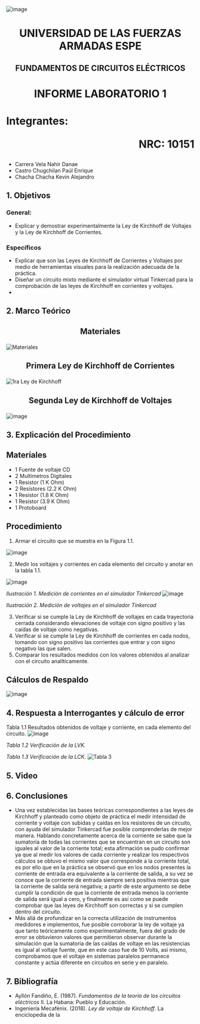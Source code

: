 ![image](https://user-images.githubusercontent.com/93786746/140656495-1e9017c5-1622-4145-a547-0ebbe5014f3d.png)
# <p align=center> UNIVERSIDAD DE LAS FUERZAS ARMADAS ESPE 
## <p align=center> FUNDAMENTOS DE CIRCUITOS ELÉCTRICOS
# <p align=center>  INFORME LABORATORIO 1
# Integrantes: <p align=right> NRC: 10151
* Carrera Vela Nahir Danae
* Castro Chugchilan Paúl Enrique
* Chacha Chacha Kevin Alejandro
## 1. Objetivos
  ### General: 
  * Explicar y demostrar experimentalmente la Ley de Kirchhoff de Voltajes y la Ley de Kirchhoff de Corrientes.
  ### Específicos
  * Explicar que son las Leyes de Kirchhoff de Corrientes y Voltajes por medio de herramientas visuales para la realización adecuada de la práctica.
  * Diseñar un circuito mixto mediante el simulador virtual Tinkercad para la comprobación de las leyes de Kirchhoff en corrientes y voltajes.
  * 
## 2. Marco Teórico
  ## <p align=center> Materiales
  ![Materiales](https://user-images.githubusercontent.com/93829976/141382782-379cc1dd-d3fb-4934-bf72-0b6426afd262.jpeg)
  ## <p align=center> Primera Ley de Kirchhoff de Corrientes
![1ra Ley de Kirchhoff](https://user-images.githubusercontent.com/93786746/141385120-a4497f4a-9512-44bf-9006-b07f74d19016.png)
  ## <p align=center> Segunda Ley de Kirchhoff de Voltajes
  ![image](https://github.com/NahirCarrera/Informe-Laboratorio-1-Carrera-Castro-Chacha/blob/main/Im%C3%A1genes/Segunda%20Ley.jpeg)
## 3. Explicación del Procedimiento
   ## Materiales
 * 1 Fuente de voltaje CD
 * 2 Multímetros Digitales
 * 1 Resistor (1 K Ohm)
 * 2 Resistores (2.2 K Ohm)
 * 1 Resistor (1.8 K Ohm)
 * 1 Resistor (3.9 K Ohm)
 * 1 Protoboard
  ## Procedimiento
 1) Armar el circuito que se muestra en la Figura 1.1.
 
 ![image](https://user-images.githubusercontent.com/93829962/141383857-9dcc47b7-a6de-4901-8fe7-cb5d9bb47658.png)
 
 2) Medir los voltajes y corrientes en cada elemento del circuito y anotar en la tabla 1.1.
    
 ![image](https://user-images.githubusercontent.com/93786746/141385308-9f9c8da6-84ae-4761-a626-73e6111614f2.png)
    
 _Ilustración 1. Medición de corrientes en el simulador Tinkercad_
 ![image](https://user-images.githubusercontent.com/93829962/141375518-9f4fe4c9-5b74-430f-8ee9-853ebc2f9e82.png)
 
 _Ilustración 2. Medición de voltajes en el simulador Tinkercad_
    
 3) Verificar si se cumple la Ley de Kirchhoff de voltajes en cada trayectoria cerrada considerando elevaciones de voltaje con signo positivo y las caídas de voltaje como negativas.
 4) Verificar si se cumple la Ley de Kirchhoff de corrientes en cada nodos, tomando con signo positivo las corrientes que entrar y con signo negativo las que salen.
 5) Comparar los resultados medidos con los valores obtenidos al analizar con el circuito analíticamente.
  ## Cálculos de Respaldo
  ![image](https://user-images.githubusercontent.com/93829962/141404502-ba04f595-7f3c-4334-994b-0c2fce9c172d.png)

## 4. Respuesta a Interrogantes y cálculo de error
Tabla 1.1 Resultados obtenidos de voltaje y corriente, en cada elemento del circuito.
![image](https://user-images.githubusercontent.com/93829962/141402230-100d416e-66d5-4a46-85f4-ed846df2133c.png)

_Tabla 1.2 Verificación de la LVK._
    
_Tabla 1.3 Verificación de la LCK._
![Tabla 3](https://user-images.githubusercontent.com/93829976/141404832-56211e3a-7b99-475d-96de-13a201b7c267.JPG)
## 5. Video
## 6. Conclusiones
  * Una vez establecidas las bases teóricas correspondientes a las leyes de Kirchhoff y planteado como objeto de práctica el medir intensidad de corriente y voltaje con subidas y caídas en los resistores de un circuito, con ayuda del simulador Tinkercad fue posible comprenderlas de mejor manera. Hablando concretamente acerca de la corriente se sabe que la sumatoria de todas las corrientes que se encuentran en un circuito son iguales al valor de la corriente total; esta afirmación se pudo confirmar ya que al medir los valores de cada corriente y realizar los respectivos cálculos se obtuvo el mismo valor que corresponde a la corriente total, es por ello que en la práctica se observó que en los nodos presentes la corriente de entrada era equivalente a la corriente de salida, a su vez se conoce que la corriente de entrada siempre será positiva mientras que la corriente de salida será negativa; a partir de este argumento se debe cumplir la condición de que la corriente de entrada menos la corriente de salida será igual a cero, y finalmente es así como se puede comprobar que las leyes de Kirchhoff son correctas y si se cumplen dentro del circuito.
  * Más allá de profundizar en la correcta utilización de instrumentos medidores e implementos, fue posible corroborar la ley de voltaje ya que tanto teóricamente como experimentalmente, fuera del grado de error se obtuvieron valores que permitieron observar durante la simulación que la sumatoria de las caídas de voltaje en las resistencias es igual al voltaje fuente, que en este caso fue de 10 Volts, así mismo, comprobamos que el voltaje en sistemas paralelos permanece constante y actúa diferente en circuitos en serie y en paralelo.
## 7. Bibliografía
 * Ayllón Fandiño, E. (1987). *Fundamentos de la teoría de los circuitos eléctricos* II. La Habana: Pueblo y Educación.
 * Ingeniería Mecafénix. (2018). *Ley de voltaje de Kirchhoff*. La enciclopedia de la
